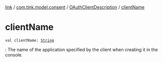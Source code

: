 [link](../../index.md) / [com.tink.model.consent](../index.md) / [OAuthClientDescription](index.md) / [clientName](./client-name.md)

# clientName

`val clientName: `[`String`](https://kotlinlang.org/api/latest/jvm/stdlib/kotlin/-string/index.html)

: The name of the application specified by the client when creating it in the console.

